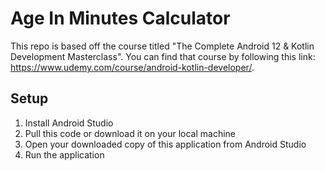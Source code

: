# Age In Minutes Calculator

This repo is based off the course titled "The Complete Android 12 & Kotlin Development Masterclass". You can find that course by following this link: https://www.udemy.com/course/android-kotlin-developer/.

## Setup

1. Install Android Studio
2. Pull this code or download it on your local machine
3. Open your downloaded copy of this application from Android Studio
4. Run the application